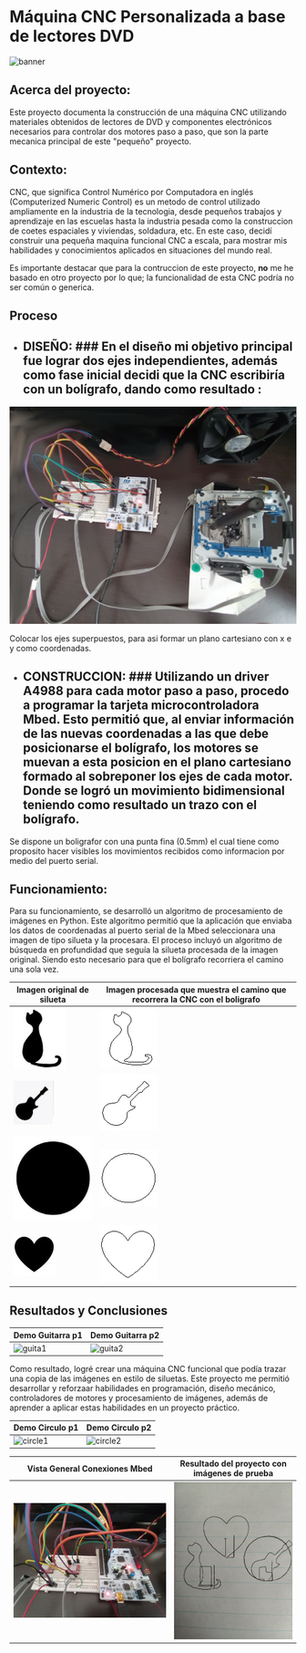 # Máquina CNC Personalizada a base de lectores DVD
![banner](/banner.jpg)

## Acerca del proyecto:
Este proyecto documenta la construcción de una máquina CNC utilizando materiales obtenidos de lectores de DVD y componentes electrónicos necesarios para controlar dos motores paso a paso, que son la parte mecanica principal de este "pequeño" proyecto.

## Contexto:
CNC, que significa Control Numérico por Computadora en inglés (Computerized  Numeric Control) es un metodo de control utilizado ampliamente en la industria de la tecnologia, desde pequeños trabajos y aprendizaje en las escuelas hasta la industria pesada como la construccion de coetes espaciales y viviendas, soldadura, etc. En este caso, decidí  construir una pequeña maquina funcional CNC a escala, para mostrar mis habilidades y conocimientos aplicados en situaciones del mundo real.

Es importante destacar que para la contruccion de este proyecto, **no** me he basado en otro proyecto por lo que; la funcionalidad de esta CNC podría no ser común o generica.

## Proceso
- ## **DISEÑO:** ### En el diseño mi objetivo principal fue lograr dos ejes independientes, además como fase inicial decidi que la CNC escribiría con un bolígrafo, dando como resultado :

![2](/general.jpg)

Colocar los ejes superpuestos, para asi formar un plano cartesiano con x e y como coordenadas.

- ## **CONSTRUCCION:** ### Utilizando un driver A4988 para cada motor paso a paso, procedo a programar la tarjeta microcontroladora Mbed. Esto permitió que, al enviar información de las nuevas coordenadas a las que debe posicionarse el bolígrafo, los motores se muevan a esta posicion en el plano cartesiano formado al sobreponer los ejes de cada motor. Donde se logró un movimiento bidimensional teniendo como resultado un trazo con el bolígrafo.

Se dispone un boligrafor con una punta fina (0.5mm) el cual tiene como proposito hacer visibles los movimientos recibidos como informacion por medio del puerto serial. 

## Funcionamiento:
Para su funcionamiento, se desarrolló un algoritmo de procesamiento de imágenes en Python. Este algoritmo permitió que la aplicación que enviaba los datos de coordenadas al puerto serial de la Mbed seleccionara una imagen de tipo silueta y la procesara. El proceso incluyó un algoritmo de búsqueda en profundidad que seguía la silueta procesada de la imagen original. Siendo esto necesario para que el bolígrafo recorriera el camino una sola vez.



| Imagen original de silueta | Imagen procesada que muestra el camino que recorrera la CNC con el boligrafo |
| ----- | ----- |
| ![gato](/gato.jpg) | ![gato1](/gato%20procesado.jpg) |
| ![guitarra](/guitarra.jpg) | ![guitarra1](/guitarra%20procesado.jpg) |
| ![circulo](/circulo.jpg) | ![circulo1](/circulo%20procesado.jpg) |
| ![cora](/cora.jpg) | ![cora1](/cora%20procesado.jpg) |



## Resultados y Conclusiones


| Demo Guitarra p1 | Demo Guitarra p2 |
| ----- | ----- |
| ![guita1](/demo%20guitar1.gif) | ![guita2](/demo%20guitar2.gif) |

Como resultado, logré crear una máquina CNC funcional que podía trazar una copia de las imágenes en estilo de siluetas. Este proyecto me permitió desarrollar y reforzaar habilidades en programación, diseño mecánico, controladores de motores y procesamiento de imágenes, además de aprender a aplicar estas habilidades en un proyecto práctico.

| Demo Circulo p1 | Demo Circulo p2 |
| ----- | ----- |
| ![circle1](/demo%20circle1.gif) | ![circle2](/demo%20circle2.gif) |


| Vista General Conexiones Mbed | Resultado del proyecto con imágenes de prueba |
| ----- | ----- |
| ![1](/protoboard%20con%20drivers%20y%20mbed1.jpg) | ![3](/Resultados.jpg) |





